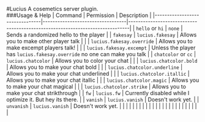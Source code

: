 #Lucius
A cosemetics server plugin.  
###Usage & Help
| Command | Permission | Description |
|--------------------------------|----------------------------------|------------------------------------------------------------------------------|
| ```hello``` or ```hi``` | ```none``` | Sends a randomized hello to the player |
| ```fakesay``` | ```lucius.fakesay``` | Allows you to make other player talk |
|  | ```lucius.fakesay.override``` | Allows you to make excempt players talk! |
|  | ```lucius.fakesay.excempt``` | Unless the player has ```lucius.fakesay.override``` no one can make you talk |
| ```chatcolor``` or  ```cc``` | ```lucius.chatcolor``` | Allows you to color your chat |
|  | ```lucius.chatcolor.bold``` | Allows you to make your chat bold |
|  | ```lucius.chatcolor.underline``` | Allows you to make your chat underlined |
|  | ```lucius.chatcolor.itallic``` | Allows you to make your chat itallic |
|  | ```lucius.chatcolor.magic``` | Allows you to make your chat magical |
|  | ```lucius.chatcolor.strike``` | Allows you to make your chat strikthrough |
| ```fw``` | ```lucius.fw``` | Currently disabled while I optimize it. But hey its there. |
| ```vanish``` | ```lucius.vanish```  | Doesn't work yet. |
| ```unvanish``` | ```lucius.vanish```  | Doesn't work yet.  |
|  |  |  |
|  |  |  |
|  |  |  |
|  |  |  |
|  |  |  |
|  |  |  |
